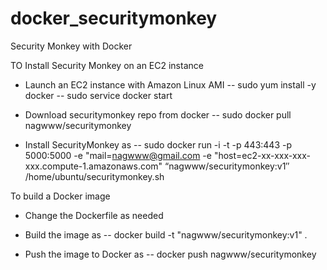 docker_securitymonkey
=====================

Security Monkey with Docker

TO Install Security Monkey on an EC2 instance

- Launch an EC2 instance with Amazon Linux AMI
-- sudo yum install -y docker
-- sudo service docker start

- Download securitymonkey repo from docker
-- sudo docker pull nagwww/securitymonkey

- Install SecurityMonkey as
-- sudo docker run -i -t -p 443:443 -p 5000:5000 -e "mail=nagwww@gmail.com -e "host=ec2-xx-xxx-xxx-xxx.compute-1.amazonaws.com" “nagwww/securitymonkey:v1″ /home/ubuntu/securitymonkey.sh



To build a Docker image
- Change the Dockerfile as needed

- Build the image as
--  docker build -t "nagwww/securitymonkey:v1" .

- Push the image to Docker as
-- docker push nagwww/securitymonkey
